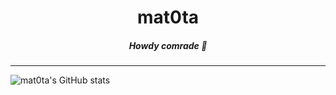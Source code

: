 <h1 align='center'>mat0ta</h1>
<h5 align='center'>Howdy comrade 👋</h5>

---

![mat0ta's GitHub stats](https://github-readme-stats.vercel.app/api?username=mat0ta)
